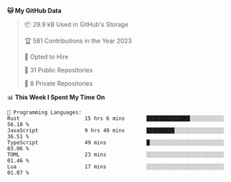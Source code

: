 <!--START_SECTION:waka-->
**🐱 My GitHub Data** 

> 📦 29.9 kB Used in GitHub's Storage 
 > 
> 🏆 581 Contributions in the Year 2023
 > 
> 💼 Opted to Hire
 > 
> 📜 31 Public Repositories 
 > 
> 🔑 8 Private Repositories 
 > 
📊 **This Week I Spent My Time On** 

```text
💬 Programming Languages: 
Rust                     15 hrs 6 mins       ██████████████░░░░░░░░░░░   56.18 % 
JavaScript               9 hrs 49 mins       █████████░░░░░░░░░░░░░░░░   36.51 % 
TypeScript               49 mins             █░░░░░░░░░░░░░░░░░░░░░░░░   03.06 % 
TOML                     23 mins             ░░░░░░░░░░░░░░░░░░░░░░░░░   01.46 % 
Lua                      17 mins             ░░░░░░░░░░░░░░░░░░░░░░░░░   01.07 % 
```


<!--END_SECTION:waka-->
